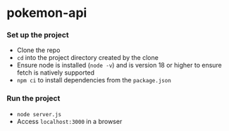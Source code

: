 # pokemon-api

### Set up the project
- Clone the repo
- `cd` into the project directory created by the clone
- Ensure node is installed (`node -v`) and is version 18 or higher to ensure fetch is natively supported
- `npm ci` to install dependencies from the `package.json`
### Run the project
- `node server.js`
- Access `localhost:3000` in a browser
